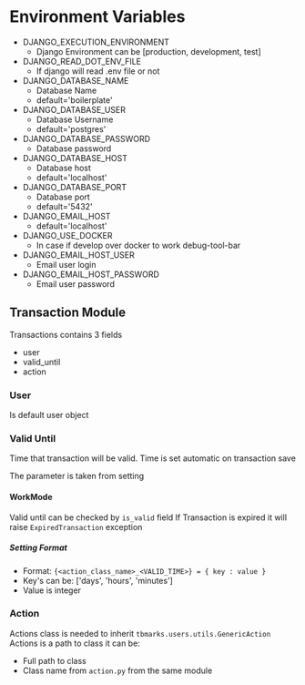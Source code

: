 # Environment Variables
- DJANGO_EXECUTION_ENVIRONMENT
    - Django Environment can be [production, development, test]
- DJANGO_READ_DOT_ENV_FILE
    - If django will read .env file or not
- DJANGO_DATABASE_NAME
    - Database Name
    - default='boilerplate'
- DJANGO_DATABASE_USER
    - Database Username
    - default='postgres'
- DJANGO_DATABASE_PASSWORD
    - Database password
- DJANGO_DATABASE_HOST
    - Database host
    - default='localhost'
- DJANGO_DATABASE_PORT
    - Database port
    - default='5432'
- DJANGO_EMAIL_HOST
    - default='localhost'
- DJANGO_USE_DOCKER
    - In case if develop over docker to work debug-tool-bar
- DJANGO_EMAIL_HOST_USER
    - Email user login
- DJANGO_EMAIL_HOST_PASSWORD
    - Email user password

## Transaction Module
Transactions  contains  3 fields
- user
- valid_until
- action

### User
Is default user object

### Valid Until
Time that transaction will be valid.
Time is set automatic on transaction save

The parameter is taken from setting

#### WorkMode
Valid until can be checked by `is_valid` field
If Transaction is expired it will raise `ExpiredTransaction` exception 


##### Setting Format 
- Format: `{<action_class_name>_<VALID_TIME>} = { key : value }`   
- Key's can be: ['days', 'hours', 'minutes']
- Value is integer

### Action
Actions class is needed to inherit `tbmarks.users.utils.GenericAction`
Actions is a path to class it can be:
- Full path to class
- Class name from `action.py` from the same module


